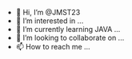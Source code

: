 - 👋 Hi, I’m @JMST23
- 👀 I’m interested in ...
- 🌱 I’m currently learning JAVA ...
- 💞️ I’m looking to collaborate on ...
- 📫 How to reach me ...

<!---
JMST23/JMST23 is a ✨ special ✨ repository because its `README.md` (this file) appears on your GitHub profile.
You can click the Preview link to take a look at your changes.
--->
